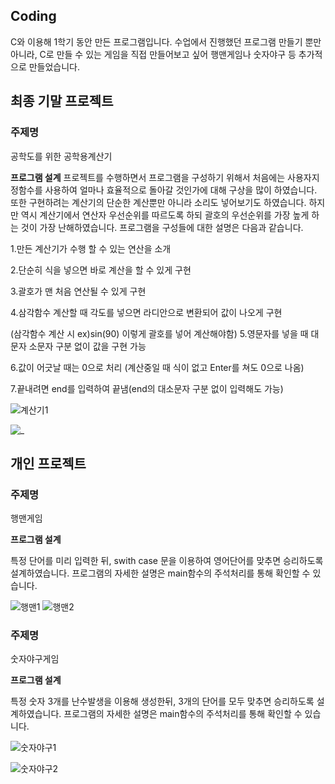 ## Coding
C와 이용해 1학기 동안 만든 프로그램입니다.
수업에서 진행했던 프로그램 만들기 뿐만 아니라, C로 만들 수 있는 게임을 직접 만들어보고 싶어 행맨게임나 숫자야구 등 추가적으로 만들었습니다.

## 최종 기말 프로젝트
### **주제명**  
공학도를 위한 공학용계산기

**프로그램 설계**
프로젝트를 수행하면서 프로그램을 구성하기 위해서 처음에는 사용자지정함수를 사용하여 얼마나 효율적으로 돌아갈 것인가에 대해 구상을 많이 하였습니다. 또한 구현하려는 계산기의 단순한 계산뿐만 아니라 소리도 넣어보기도 하였습니다. 하지만 역시 계산기에서 연산자 우선순위를 따르도록 하되 괄호의 우선순위를 가장 높게 하는 것이 가장 난해하였습니다. 프로그램을 구성들에 대한 설명은 다음과 같습니다.

1.만든 계산기가 수행 할 수 있는 연산을 소개

2.단순히 식을 넣으면 바로 계산을 할 수 있게 구현

3.괄호가 맨 처음 연산될 수 있게 구현

4.삼각함수 계산할 때 각도를 넣으면 라디안으로 변환되어 값이 나오게 구현


(삼각함수 계산 시 ex)sin(90) 이렇게 괄호를 넣어 계산해야함)
5.영문자를 넣을 때 대문자 소문자 구분 없이 값을 구현 가능

6.값이 어긋날 때는 0으로 처리 (계산중일 때 식이 없고 Enter를 쳐도 0으로 나옴)

7.끝내려면 end를 입력하여 끝냄(end의 대소문자 구분 없이 입력해도 가능)

![계산기1](https://user-images.githubusercontent.com/45071833/102221639-b81a4000-3f25-11eb-8ba8-4bcada3498ba.JPG)

![_  ](https://user-images.githubusercontent.com/45071833/102226193-74c2d000-3f2b-11eb-9b77-a796c44c64b9.png)

## 개인 프로젝트

### **주제명**
행맨게임

**프로그램 설계** 

특정 단어를 미리 입력한 뒤, swith case 문을 이용하여 영어단어를 맞추면 승리하도록 설계하였습니다. 프로그램의 자세한 설명은 main함수의 주석처리를 통해 확인할 수 있습니다.

![행맨1](https://user-images.githubusercontent.com/45071833/102227179-9ec8c200-3f2c-11eb-9d9b-4bf36cfe5143.JPG)
![행맨2](https://user-images.githubusercontent.com/45071833/102227189-a25c4900-3f2c-11eb-9846-d3e62e95527a.JPG)



### **주제명** 
숫자야구게임

**프로그램 설계** 

특정 숫자 3개를 난수발생을 이용해 생성한뒤, 3개의 단어를 모두 맞추면 승리하도록 설계하였습니다. 프로그램의 자세한 설명은 main함수의 주석처리를 통해 확인할 수 있습니다.

![숫자야구1](https://user-images.githubusercontent.com/45071833/102228427-0af7f580-3f2e-11eb-92ee-7241004d8320.JPG)

![숫자야구2](https://user-images.githubusercontent.com/45071833/102228436-0d5a4f80-3f2e-11eb-83df-3d2fdc85fa0d.JPG)





